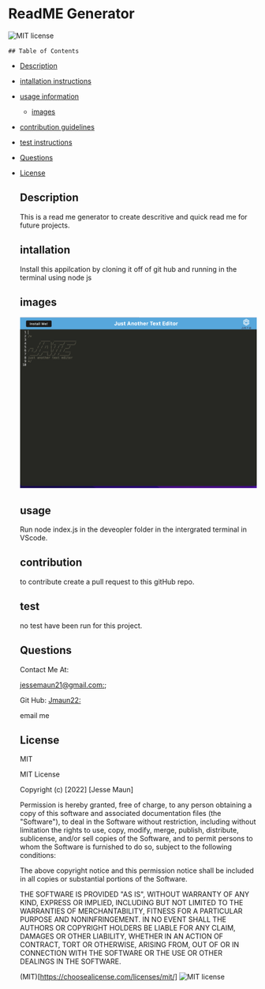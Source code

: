 # ReadME Generator

  ![MIT license](https://img.shields.io/badge/license-MIT-blue.svg)

```
## Table of Contents
```

- [Description](#description)
- [intallation instructions](#intallation)
- [usage information](#usage)
  
  - [images](#images)
- [contribution guidelines](#contribution)
- [test instructions](#test)
- [Questions](#Questions)
- [License](#License)
  
  ## Description
  
  This is a read me generator to create descritive and quick read me for future projects.
  
  ## intallation
  
  Install this appilcation by cloning it off of git hub and running in the terminal using node js
  
  ## images
  
  ![image](./textEditor.png)
  
  ## usage
  
  Run node index.js in the deveopler folder in the intergrated terminal in VScode.
  
  ## contribution
  
  to contribute create a pull request to this gitHub repo.
  
  ## test
  
  no test have been run for this project.
  
  ## Questions
  
  Contact Me At:
  
  [jessemaun21@gmail.com:](jessemaun21@gmail.com);
  
  Git Hub:
  [Jmaun22:](link)
  
  email me
  
  ## License
  
  MIT
  
  MIT License
  
  Copyright (c) [2022] [Jesse Maun]
  
  Permission is hereby granted, free of charge, to any person obtaining a copy
  of this software and associated documentation files (the "Software"), to deal
  in the Software without restriction, including without limitation the rights
  to use, copy, modify, merge, publish, distribute, sublicense, and/or sell
  copies of the Software, and to permit persons to whom the Software is
  furnished to do so, subject to the following conditions:
  
  The above copyright notice and this permission notice shall be included in all
  copies or substantial portions of the Software.
  
  THE SOFTWARE IS PROVIDED "AS IS", WITHOUT WARRANTY OF ANY KIND, EXPRESS OR
  IMPLIED, INCLUDING BUT NOT LIMITED TO THE WARRANTIES OF MERCHANTABILITY,
  FITNESS FOR A PARTICULAR PURPOSE AND NONINFRINGEMENT. IN NO EVENT SHALL THE
  AUTHORS OR COPYRIGHT HOLDERS BE LIABLE FOR ANY CLAIM, DAMAGES OR OTHER
  LIABILITY, WHETHER IN AN ACTION OF CONTRACT, TORT OR OTHERWISE, ARISING FROM,
  OUT OF OR IN CONNECTION WITH THE SOFTWARE OR THE USE OR OTHER DEALINGS IN THE
  SOFTWARE.
  
  (MIT)[https://choosealicense.com/licenses/mit/]
  ![MIT license](https://img.shields.io/badge/license-MIT-blue.svg)

